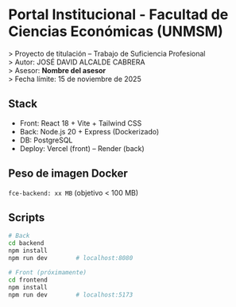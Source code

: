 # Portal Institucional - Facultad de Ciencias Económicas (UNMSM)

&gt; Proyecto de titulación – Trabajo de Suficiencia Profesional  
&gt; Autor: JOSÉ DAVID ALCALDE CABRERA  
&gt; Asesor: **Nombre del asesor**  
&gt; Fecha límite: 15 de noviembre de 2025

## Stack
- Front: React 18 + Vite + Tailwind CSS  
- Back: Node.js 20 + Express (Dockerizado)  
- DB: PostgreSQL  
- Deploy: Vercel (front) – Render (back)

## Peso de imagen Docker
`fce-backend: xx MB` (objetivo &lt; 100 MB)

## Scripts
```bash
# Back
cd backend
npm install
npm run dev        # localhost:8080

# Front (próximamente)
cd frontend
npm install
npm run dev        # localhost:5173
